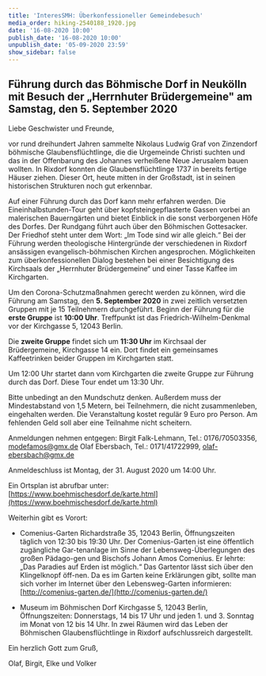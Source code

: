 ```yaml
---
title: 'InteresSMH: Überkonfessioneller Gemeindebesuch'
media_order: hiking-2540188_1920.jpg
date: '16-08-2020 10:00'
publish_date: '16-08-2020 10:00'
unpublish_date: '05-09-2020 23:59'
show_sidebar: false
---
```


## Führung durch das Böhmische Dorf in Neukölln mit Besuch der „Herrnhuter Brüdergemeine" am Samstag, den 5. September 2020

Liebe Geschwister und Freunde,

vor rund dreihundert Jahren sammelte Nikolaus Ludwig Graf von Zinzendorf böhmische Glaubensflüchtlinge, die die Urgemeinde Christi suchten und das in der Offenbarung des Johannes verheißene Neue Jerusalem bauen wollten. In Rixdorf konnten die Glaubensflüchtlinge 1737 in bereits fertige Häuser ziehen. Dieser Ort, heute mitten in der Großstadt, ist in seinen historischen Strukturen noch gut erkennbar.

Auf einer Führung durch das Dorf kann mehr erfahren werden. Die Eineinhalbstunden-Tour geht über kopfsteingepflasterte Gassen vorbei an malerischen Bauerngärten und bietet Einblick in die sonst verborgenen Höfe des Dorfes. Der Rundgang führt auch über den Böhmischen Gottesacker. Der Friedhof steht unter dem Wort: „Im Tode sind wir alle gleich.“ Bei der Führung werden theologische Hintergründe der verschiedenen in Rixdorf ansässigen evangelisch-böhmischen Kirchen angesprochen. Möglichkeiten zum überkonfessionellen Dialog bestehen bei einer Besichtigung des Kirchsaals der „Herrnhuter Brüdergemeine“ und einer Tasse Kaffee im Kirchgarten. 

Um den Corona-Schutzmaßnahmen gerecht werden zu können, wird die Führung am Samstag, den **5. September 2020** in zwei zeitlich versetzten Gruppen mit je 15 Teilnehmern durchgeführt. Beginn der Führung für die **erste Gruppe** ist **10:00 Uhr**. Treffpunkt ist das Friedrich-Wilhelm-Denkmal vor der Kirchgasse 5, 12043 Berlin. 

Die **zweite Gruppe** findet sich um **11:30 Uhr** im Kirchsaal der Brüdergemeine, Kirchgasse 14 ein. Dort findet ein gemeinsames Kaffeetrinken beider Gruppen im Kirchgarten statt. 

Um 12:00 Uhr startet dann vom Kirchgarten die zweite Gruppe zur Führung durch das Dorf. Diese Tour endet um 13:30 Uhr.

Bitte unbedingt an den Mundschutz denken. Außerdem muss der Mindestabstand von 1,5 Metern, bei Teilnehmern, die nicht zusammenleben, eingehalten werden. Die Veranstaltung kostet regulär 9 Euro pro Person. Am fehlenden Geld soll aber eine Teilnahme nicht scheitern. 

Anmeldungen nehmen entgegen:
Birgit Falk-Lehmann, Tel.: 0176/70503356, modefamos@gmx.de
Olaf Ebersbach, Tel.: 0171/41722999, olaf-ebersbach@gmx.de

Anmeldeschluss ist Montag, der 31. August 2020 um 14:00 Uhr. 

Ein Ortsplan ist abrufbar unter: [https://www.boehmischesdorf.de/karte.html](https://www.boehmischesdorf.de/karte.html)

Weiterhin gibt es Vorort: 

* Comenius-Garten 
Richardstraße 35, 12043 Berlin, Öffnungszeiten täglich von 12:30 bis 19:30 Uhr. Der Comenius-Garten ist eine öffentlich zugängliche Gar-tenanlage im Sinne der Lebensweg-Überlegungen des großen Pädago-gen und Bischofs Johann Amos Comenius. Er lehrte: „Das Paradies auf Erden ist möglich.“ Das Gartentor lässt sich über den Klingelknopf öff-nen. Da es im Garten keine Erklärungen gibt, sollte man sich vorher im Internet über den Lebensweg-Garten informieren: [http://comenius-garten.de/](http://comenius-garten.de/)

* Museum im Böhmischen Dorf
Kirchgasse 5, 12043 Berlin, Öffnungszeiten: Donnerstags, 14 bis 17 Uhr und jeden 1. und 3. Sonntag im Monat von 12 bis 14 Uhr. In zwei Räumen wird das Leben der Böhmischen Glaubensflüchtlinge in Rixdorf aufschlussreich dargestellt.


Ein herzlich Gott zum Gruß,

Olaf, Birgit, Elke und Volker


